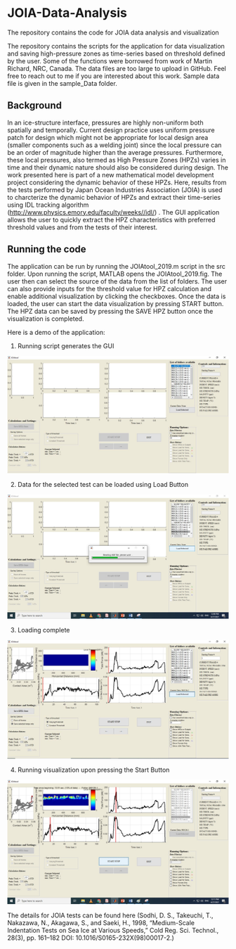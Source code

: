 # JOIA-Data-Analysis
The repository contains the code for JOIA data analysis and visualization

The repository contains the scripts for the application for data visualization and saving high-pressure zones as time-series based on threshold defined by the user. Some of the functions were borrowed from work of Martin Richard, NRC, Canada. The data files are too large to upload in GitHub. Feel free to reach out to me if you are interested about this work. Sample data file is given in the sample_Data folder. 

## Background
In an ice-structure interface, pressures are highly non-uniform both spatially and temporally. Current design practice uses uniform pressure patch for design which might not be appropriate for local design area (smaller components such as a welding joint) since the local pressure can be an order of magnitude higher than the average pressures. Furthermore, these local pressures, also termed as High Pressure Zones (HPZs) varies in time and their dynamic nature should also be considered during design. The work presented here is part of a new mathematical model development project considering the dynamic behavior of these HPZs. Here, results from the tests performed by Japan Ocean Industries Association (JOIA) is used to charcterize the dynamic behavior of HPZs and extract their time-series using IDL tracking algorithm (http://www.physics.emory.edu/faculty/weeks//idl/) . The GUI application allows the user to quickly extract the HPZ characteristics with preferred threshold values and from the tests of their interest.

## Running the code
The application can be run by running the JOIAtool_2019.m script in the src folder. Upon running the script, MATLAB opens the JOIAtool_2019.fig. The user then can select the source of the data from the list of folders. The user can also provide inputs for the threshold value for HPZ calculation and enable additional visualization by clicking the checkboxes. Once the data is loaded, the user can start the data visualization by pressing START button. The HPZ data can be saved by pressing the SAVE HPZ button once the visualization is completed.

Here is a demo of the application:

1. Running script generates the GUI 

![](images/sc1.JPG)

2. Data for the selected test can be loaded using Load Button 

![](images/sc2.jpg)

3. Loading complete

![](images/sc3.JPG)

4. Running visualization upon pressing the Start Button

![](images/sc7.png)

The details for JOIA tests can be found here (Sodhi, D. S., Takeuchi, T., Nakazawa, N., Akagawa, S., and Saeki, H., 1998, “Medium-Scale Indentation Tests on Sea Ice at Various Speeds,” Cold Reg. Sci. Technol., 28(3), pp. 161–182 DOI: 10.1016/S0165-232X(98)00017-2.)
